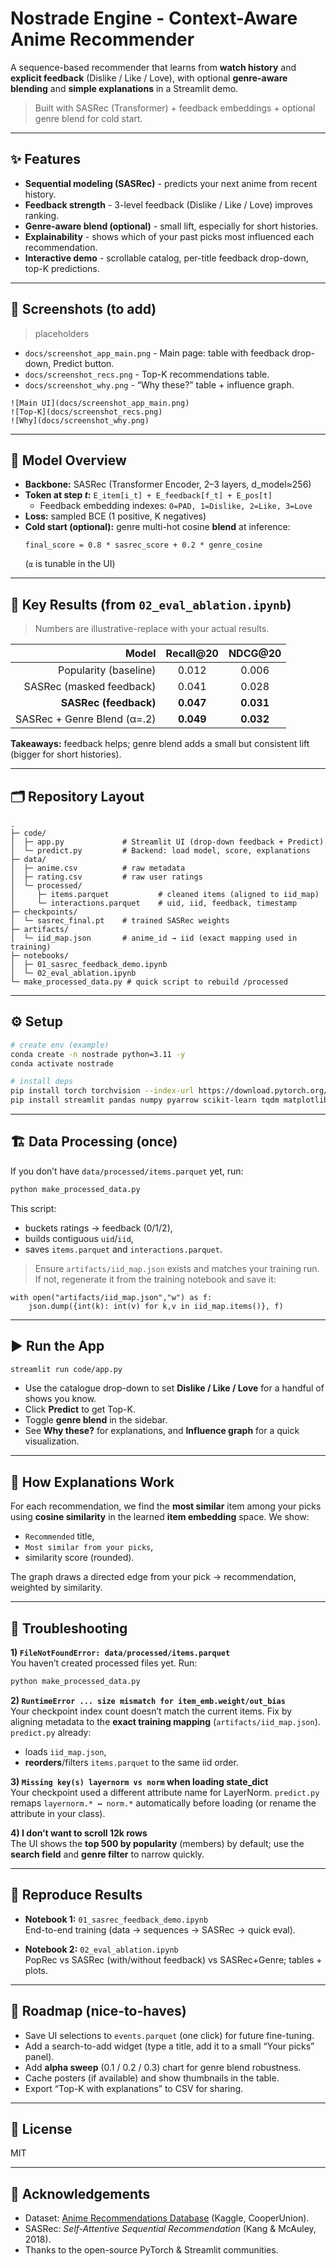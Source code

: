# Nostrade Engine - Context-Aware Anime Recommender

A sequence-based recommender that learns from **watch history** and **explicit feedback** (Dislike / Like / Love), with optional **genre-aware blending** and **simple explanations** in a Streamlit demo.

> Built with SASRec (Transformer) + feedback embeddings + optional genre blend for cold start.

---

## ✨ Features

- **Sequential modeling (SASRec)** - predicts your next anime from recent history.
- **Feedback strength** - 3-level feedback (Dislike / Like / Love) improves ranking.
- **Genre-aware blend (optional)** - small lift, especially for short histories.
- **Explainability** - shows which of your past picks most influenced each recommendation.
- **Interactive demo** - scrollable catalog, per-title feedback drop-down, top-K predictions.

---

## 📸 Screenshots (to add)

> placeholders

- `docs/screenshot_app_main.png` - Main page: table with feedback drop-down, Predict button.
- `docs/screenshot_recs.png` - Top-K recommendations table.
- `docs/screenshot_why.png` - “Why these?” table + influence graph.

```text
![Main UI](docs/screenshot_app_main.png)
![Top-K](docs/screenshot_recs.png)
![Why](docs/screenshot_why.png)
```

---

## 🧠 Model Overview

- **Backbone:** SASRec (Transformer Encoder, 2–3 layers, d_model≈256)
- **Token at step _t_:** `E_item[i_t] + E_feedback[f_t] + E_pos[t]`
  - Feedback embedding indexes: `0=PAD, 1=Dislike, 2=Like, 3=Love`
- **Loss:** sampled BCE (1 positive, K negatives)
- **Cold start (optional):** genre multi-hot cosine **blend** at inference:
  ```
  final_score = 0.8 * sasrec_score + 0.2 * genre_cosine
  ```
  (`α` is tunable in the UI)

---

## 🧪 Key Results (from `02_eval_ablation.ipynb`)

> Numbers are illustrative-replace with your actual results.

| Model                     | Recall@20 | NDCG@20 |
|--------------------------:|:---------:|:-------:|
| Popularity (baseline)     |   0.012   |  0.006  |
| SASRec (masked feedback)  |   0.041   |  0.028  |
| **SASRec (feedback)**     | **0.047** | **0.031** |
| SASRec + Genre Blend (α=.2)| **0.049** | **0.032** |

**Takeaways:** feedback helps; genre blend adds a small but consistent lift (bigger for short histories).

---

## 🗂️ Repository Layout

```text
.
├─ code/
│  ├─ app.py             # Streamlit UI (drop-down feedback + Predict)
│  └─ predict.py         # Backend: load model, score, explanations
├─ data/
│  ├─ anime.csv          # raw metadata
│  ├─ rating.csv         # raw user ratings
│  └─ processed/
│     ├─ items.parquet           # cleaned items (aligned to iid_map)
│     └─ interactions.parquet    # uid, iid, feedback, timestamp
├─ checkpoints/
│  └─ sasrec_final.pt    # trained SASRec weights
├─ artifacts/
│  └─ iid_map.json       # anime_id → iid (exact mapping used in training)
├─ notebooks/
│  ├─ 01_sasrec_feedback_demo.ipynb
│  └─ 02_eval_ablation.ipynb
└─ make_processed_data.py # quick script to rebuild /processed
```

---

## ⚙️ Setup

```bash
# create env (example)
conda create -n nostrade python=3.11 -y
conda activate nostrade

# install deps
pip install torch torchvision --index-url https://download.pytorch.org/whl/cu121
pip install streamlit pandas numpy pyarrow scikit-learn tqdm matplotlib networkx
```

---

## 🏗️ Data Processing (once)

If you don’t have `data/processed/items.parquet` yet, run:

```bash
python make_processed_data.py
```

This script:
- buckets ratings → feedback (0/1/2),
- builds contiguous `uid`/`iid`,
- saves `items.parquet` and `interactions.parquet`.

> Ensure `artifacts/iid_map.json` exists and matches your training run. If not, regenerate it from the training notebook and save it:

```
with open("artifacts/iid_map.json","w") as f:
    json.dump({int(k): int(v) for k,v in iid_map.items()}, f)
```

---

## ▶️ Run the App

```bash
streamlit run code/app.py
```

- Use the catalogue drop-down to set **Dislike / Like / Love** for a handful of shows you know.
- Click **Predict** to get Top-K.
- Toggle **genre blend** in the sidebar.
- See **Why these?** for explanations, and **Influence graph** for a quick visualization.

---

## 🧩 How Explanations Work

For each recommendation, we find the **most similar** item among your picks using **cosine similarity** in the learned **item embedding** space. We show:
- `Recommended` title,
- `Most similar from your picks`,
- similarity score (rounded).

The graph draws a directed edge from your pick → recommendation, weighted by similarity.

---

## 🛟 Troubleshooting

**1) `FileNotFoundError: data/processed/items.parquet`**  
You haven’t created processed files yet. Run:
```bash
python make_processed_data.py
```

**2) `RuntimeError ... size mismatch for item_emb.weight/out_bias`**  
Your checkpoint index count doesn’t match the current items. Fix by aligning metadata to the **exact training mapping** (`artifacts/iid_map.json`). `predict.py` already:
- loads `iid_map.json`,
- **reorders**/filters `items.parquet` to the same iid order.

**3) `Missing key(s) layernorm vs norm` when loading state_dict**  
Your checkpoint used a different attribute name for LayerNorm. `predict.py` remaps `layernorm.* ↔ norm.*` automatically before loading (or rename the attribute in your class).

**4) I don’t want to scroll 12k rows**  
The UI shows the **top 500 by popularity** (members) by default; use the **search field** and **genre filter** to narrow quickly.

---

## 🔬 Reproduce Results

- **Notebook 1:** `01_sasrec_feedback_demo.ipynb`  
  End-to-end training (data → sequences → SASRec → quick eval).

- **Notebook 2:** `02_eval_ablation.ipynb`  
  PopRec vs SASRec (with/without feedback) vs SASRec+Genre; tables + plots.

---

## 🧭 Roadmap (nice-to-haves)

- Save UI selections to `events.parquet` (one click) for future fine-tuning.
- Add a search-to-add widget (type a title, add it to a small “Your picks” panel).
- Add **alpha sweep** (0.1 / 0.2 / 0.3) chart for genre blend robustness.
- Cache posters (if available) and show thumbnails in the table.
- Export “Top-K with explanations” to CSV for sharing.

---

## 📄 License

MIT

---

## 🙌 Acknowledgements

- Dataset: [Anime Recommendations Database](https://www.kaggle.com/datasets/CooperUnion/anime-recommendations-database) (Kaggle, CooperUnion).
- SASRec: *Self-Attentive Sequential Recommendation* (Kang & McAuley, 2018).
- Thanks to the open-source PyTorch & Streamlit communities.

